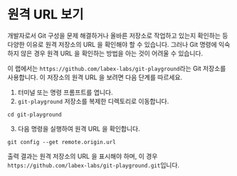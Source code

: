 # 원격 URL 보기

개발자로서 Git 구성을 문제 해결하거나 올바른 저장소로 작업하고 있는지 확인하는 등 다양한 이유로 원격 저장소의 URL 을 확인해야 할 수 있습니다. 그러나 Git 명령에 익숙하지 않은 경우 원격 URL 을 확인하는 방법을 아는 것이 어려울 수 있습니다.

이 랩에서는 `https://github.com/labex-labs/git-playground`라는 Git 저장소를 사용합니다. 이 저장소의 원격 URL 을 보려면 다음 단계를 따르세요.

1. 터미널 또는 명령 프롬프트를 엽니다.
2. `git-playground` 저장소를 복제한 디렉토리로 이동합니다.

```shell
cd git-playground
```

3. 다음 명령을 실행하여 원격 URL 을 확인합니다.

```shell
git config --get remote.origin.url
```

출력 결과는 원격 저장소의 URL 을 표시해야 하며, 이 경우 `https://github.com/labex-labs/git-playground.git`입니다.

